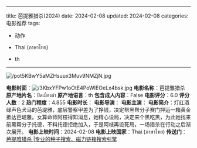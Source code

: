 
---
title: 芭提雅猎杀(2024)
date: 2024-02-08
updated: 2024-02-08
categories: 电影推荐
tags:

- 动作

- Thai (ภาษาไทย)
- th
---

<img src="https://image.tmdb.org/t/p/original/pot5KBwY5aMZHsuux3Muv9NMZjN.jpg" alt="/pot5KBwY5aMZHsuux3Muv9NMZjN.jpg" title="/pot5KBwY5aMZHsuux3Muv9NMZjN.jpg">

**电影封面**：<img src="https://image.tmdb.org/t/p/w200/3KbxYFPw1oOtE4PoWIEOeLx4bsk.jpg" alt="/3KbxYFPw1oOtE4PoWIEOeLx4bsk.jpg" title="/3KbxYFPw1oOtE4PoWIEOeLx4bsk.jpg">
**电影名称**：芭提雅猎杀
**原产地片名**：ปิดเมืองล่า
**原产地语言**：th
**包含成人内容**：False
**电影评分**：6.0
**评分人数**：2
**热门程度**：4.855
**电影时长**：
**电影导演**：
**电影主演**：
**电影简介**：灯红酒绿声色犬马的芭堤雅，底层警察甲差为了挣钱，决定帮黑帮分子赛门押运一箱黄金抵达芭堤雅。女算命师阿枝得知消息，她精心设局，决定来个黑吃黑，为此她找来前黑帮分子托德，不料托德拒绝加入，于是阿枝再设死局，一场猎杀在行动之后渐次展开。
**电影上映时间**：2024-02-08
**电影上映国家**：Thai (ภาษาไทย)
**传送门**：[芭提雅猎杀 |专业的种子搜索、磁力链接搜索引擎](https://movie.amd794.com:2083/?search=%E0%B8%9B%E0%B8%B4%E0%B8%94%E0%B9%80%E0%B8%A1%E0%B8%B7%E0%B8%AD%E0%B8%87%E0%B8%A5%E0%B9%88%E0%B8%B2&ordering=&mode=match_phrase&page_size=10&page=1)

